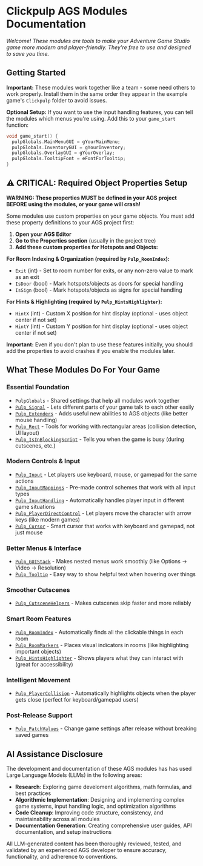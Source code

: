 # Clickpulp AGS Modules Documentation

*Welcome! These modules are tools to make your Adventure Game Studio game more modern and player-friendly. They're free to use and designed to save you time.*

## Getting Started

**Important:** These modules work together like a team - some need others to work properly. Install them in the same order they appear in the example game's `Clickpulp` folder to avoid issues.

**Optional Setup:** If you want to use the input handling features, you can tell the modules which menus you're using. Add this to your `game_start` function:

```c
void game_start() {
  pulpGlobals.MainMenuGUI = gYourMainMenu;
  pulpGlobals.InventoryGUI = gYourInventory;
  pulpGlobals.OverlayGUI = gYourOverlay;
  pulpGlobals.TooltipFont = eFontForTooltip;
}
```

## ⚠️ CRITICAL: Required Object Properties Setup

**WARNING: These properties MUST be defined in your AGS project BEFORE using the modules, or your game will crash!**

Some modules use custom properties on your game objects. You must add these property definitions to your AGS project first:

1. **Open your AGS Editor**
2. **Go to the Properties section** (usually in the project tree)
3. **Add these custom properties for Hotspots and Objects:**

**For Room Indexing & Organization (required by `Pulp_RoomIndex`):**

* `Exit` (int) - Set to room number for exits, or any non-zero value to mark as an exit
* `IsDoor` (bool) - Mark hotspots/objects as doors for special handling
* `IsSign` (bool) - Mark hotspots/objects as signs for special handling

**For Hints & Highlighting (required by `Pulp_HintsHighlighter`):**

* `HintX` (int) - Custom X position for hint display (optional - uses object center if not set)
* `HintY` (int) - Custom Y position for hint display (optional - uses object center if not set)

**Important:** Even if you don't plan to use these features initially, you should add the properties to avoid crashes if you enable the modules later.

## What These Modules Do For Your Game

### Essential Foundation

* `PulpGlobals` - Shared settings that help all modules work together
* [`Pulp_Signal`](./signal.md) - Lets different parts of your game talk to each other easily
* [`Pulp_Extenders`](./extenders.md) - Adds useful new abilities to AGS objects (like better mouse handling)
* [`Pulp_Rect`](./rect.md) - Tools for working with rectangular areas (collision detection, UI layout)
* [`Pulp_IsInBlockingScript`](./isinblockingscript.md) - Tells you when the game is busy (during cutscenes, etc.)

### Modern Controls & Input

* [`Pulp_Input`](./input.md) - Let players use keyboard, mouse, or gamepad for the same actions
* [`Pulp_InputMappings`](./inputmappings.md) - Pre-made control schemes that work with all input types
* [`Pulp_InputHandling`](./inputhandling.md) - Automatically handles player input in different game situations
* [`Pulp_PlayerDirectControl`](./playerdirectcontrol.md) - Let players move the character with arrow keys (like modern games)
* [`Pulp_Cursor`](./cursor.md) - Smart cursor that works with keyboard and gamepad, not just mouse

### Better Menus & Interface

* [`Pulp_GUIStack`](./guistack.md) - Makes nested menus work smoothly (like Options → Video → Resolution)
* [`Pulp_Tooltip`](./tooltip.md) - Easy way to show helpful text when hovering over things

### Smoother Cutscenes

* [`Pulp_CutsceneHelpers`](./cutscenehelpers.md) - Makes cutscenes skip faster and more reliably

### Smart Room Features

* [`Pulp_RoomIndex`](./roomindex.md) - Automatically finds all the clickable things in each room
* [`Pulp_RoomMarkers`](./roommarkers.md) - Places visual indicators in rooms (like highlighting important objects)
* [`Pulp_HintsHighlighter`](./hintshighlighter.md) - Shows players what they can interact with (great for accessibility)

### Intelligent Movement

* [`Pulp_PlayerCollision`](./playercollision.md) - Automatically highlights objects when the player gets close (perfect for keyboard/gamepad users)

### Post-Release Support

* [`Pulp_PatchValues`](./patchvalues.md) - Change game settings after release without breaking saved games

## AI Assistance Disclosure

The development and documentation of these AGS modules has has used Large Language Models (LLMs) in the following areas:

* **Research**: Exploring game develoment algorithms, math formulas, and best practices
* **Algorithmic Implementation**: Designing and implementing complex game systems, input handling logic, and optimization algorithms
* **Code Cleanup**: Improving code structure, consistency, and maintainability across all modules
* **Documentation Generation**: Creating comprehensive user guides, API documentation, and setup instructions

All LLM-generated content has been thoroughly reviewed, tested, and validated by an experienced AGS developer to ensure accuracy, functionality, and adherence to conventions.
